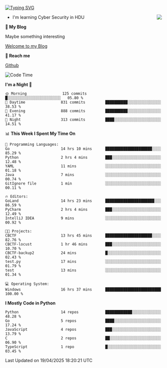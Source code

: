 [![Typing SVG](https://readme-typing-svg.herokuapp.com?font=Fira+Code&pause=1000&random=false&width=450&height=60&lines=Hello+%F0%9F%91%8B%F0%9F%8F%BB;I'm+JBNRZ)](https://git.io/typing-svg)

<a href="#">
  <img align="right" src="https://github-readme-stats.vercel.app/api?username=JBNRZ&show_icons=true&bg_color=15,f2f7fd,E0EAFC" />
</a>

- I'm learning Cyber Security in HDU

 **🌱 My Blog**

Maybe something interesting

[Welcome to my Blog](https://jbnrz.com.cn/)

 **💬 Reach me** 

[Github](https://github.com/JBNRZ)


<!--START_SECTION:waka-->
![Code Time](http://img.shields.io/badge/Code%20Time-1%2C150%20hrs%2017%20mins-blue)

**I'm a Night 🦉** 

```text
🌞 Morning                125 commits         █░░░░░░░░░░░░░░░░░░░░░░░░   05.80 % 
🌆 Daytime                831 commits         ██████████░░░░░░░░░░░░░░░   38.53 % 
🌃 Evening                888 commits         ██████████░░░░░░░░░░░░░░░   41.17 % 
🌙 Night                  313 commits         ████░░░░░░░░░░░░░░░░░░░░░   14.51 % 
```


📊 **This Week I Spent My Time On** 

```text
💬 Programming Languages: 
Go                       14 hrs 10 mins      █████████████████████░░░░   85.29 % 
Python                   2 hrs 4 mins        ███░░░░░░░░░░░░░░░░░░░░░░   12.48 % 
YAML                     11 mins             ░░░░░░░░░░░░░░░░░░░░░░░░░   01.18 % 
Java                     7 mins              ░░░░░░░░░░░░░░░░░░░░░░░░░   00.74 % 
GitIgnore file           1 min               ░░░░░░░░░░░░░░░░░░░░░░░░░   00.11 % 

🔥 Editors: 
GoLand                   14 hrs 23 mins      ██████████████████████░░░   86.59 % 
PyCharm                  2 hrs 4 mins        ███░░░░░░░░░░░░░░░░░░░░░░   12.49 % 
IntelliJ IDEA            9 mins              ░░░░░░░░░░░░░░░░░░░░░░░░░   00.92 % 

🐱‍💻 Projects: 
CBCTF                    13 hrs 45 mins      █████████████████████░░░░   82.76 % 
CBCTF-locust             1 hr 46 mins        ███░░░░░░░░░░░░░░░░░░░░░░   10.70 % 
CBCTF-backup2            24 mins             █░░░░░░░░░░░░░░░░░░░░░░░░   02.43 % 
test.py                  17 mins             ░░░░░░░░░░░░░░░░░░░░░░░░░   01.79 % 
test                     13 mins             ░░░░░░░░░░░░░░░░░░░░░░░░░   01.34 % 

💻 Operating System: 
Windows                  16 hrs 37 mins      █████████████████████████   100.00 % 
```

**I Mostly Code in Python** 

```text
Python                   14 repos            ████████████░░░░░░░░░░░░░   48.28 % 
Go                       5 repos             ████░░░░░░░░░░░░░░░░░░░░░   17.24 % 
JavaScript               4 repos             ███░░░░░░░░░░░░░░░░░░░░░░   13.79 % 
C                        2 repos             ██░░░░░░░░░░░░░░░░░░░░░░░   06.90 % 
TypeScript               1 repo              █░░░░░░░░░░░░░░░░░░░░░░░░   03.45 % 
```




 Last Updated on 19/04/2025 18:20:21 UTC
<!--END_SECTION:waka-->
